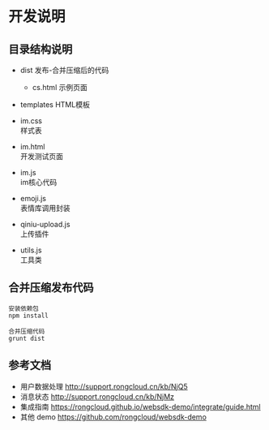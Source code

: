 # 开发说明
## 目录结构说明
- dist 
    发布-合并压缩后的代码
    + cs.html
        示例页面
- templates
    HTML模板

- im.css  
    样式表
- im.html  
    开发测试页面
- im.js  
    im核心代码
- emoji.js  
    表情库调用封装
- qiniu-upload.js  
    上传插件
- utils.js  
    工具类

## 合并压缩发布代码
```
安装依赖包
npm install

合并压缩代码
grunt dist
```

## 参考文档
- 用户数据处理 http://support.rongcloud.cn/kb/NjQ5
- 消息状态 http://support.rongcloud.cn/kb/NjMz
- 集成指南 https://rongcloud.github.io/websdk-demo/integrate/guide.html
- 其他 demo https://github.com/rongcloud/websdk-demo
